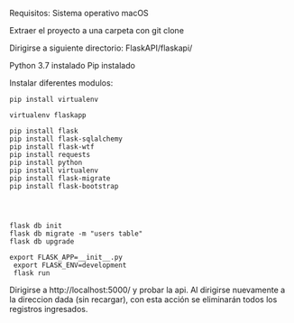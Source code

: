 
Requisitos:
Sistema operativo macOS

Extraer el proyecto a una carpeta con git clone

Dirigirse a siguiente directorio:
FlaskAPI/flaskapi/

Python 3.7 instalado
Pip instalado

Instalar diferentes modulos:

```
pip install virtualenv

virtualenv flaskapp

pip install flask
pip install flask-sqlalchemy
pip install flask-wtf
pip install requests
pip install python
pip install virtualenv
pip install flask-migrate
pip install flask-bootstrap




flask db init
flask db migrate -m "users table"
flask db upgrade

export FLASK_APP=__init__.py
 export FLASK_ENV=development
 flask run
```

Dirigirse a http://localhost:5000/ y probar la api.
Al dirigirse nuevamente a la direccion dada (sin recargar), con esta acción se eliminarán todos los registros ingresados.

